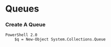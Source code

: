 # Queues

		
### Create A Queue	

```
PowerShell 2.0	
	$q = New-Object System.Collections.Queue		
```
